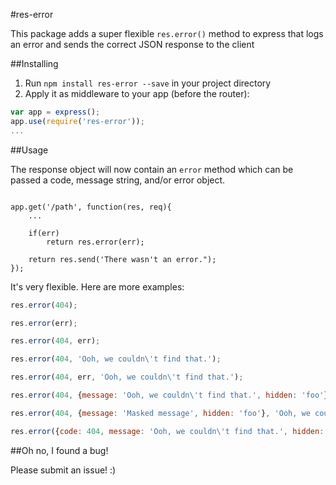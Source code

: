 #res-error

This package adds a super flexible `res.error()` method to express that logs an error and sends the correct JSON response to the client

##Installing

1. Run `npm install res-error --save` in your project directory
2. Apply it as middleware to your app (before the router):
  ````javascript
var app = express();
app.use(require('res-error'));
...
  ````
  
##Usage

The response object will now contain an `error` method which can be passed a code, message string, and/or error object.

```

app.get('/path', function(res, req){
	...
	
	if(err)
		return res.error(err);
	
	return res.send('There wasn't an error.");
});

```

It's very flexible. Here are more examples:

```javascript
res.error(404);

res.error(err);

res.error(404, err);

res.error(404, 'Ooh, we couldn\'t find that.');

res.error(404, err, 'Ooh, we couldn\'t find that.');

res.error(404, {message: 'Ooh, we couldn\'t find that.', hidden: 'foo'});

res.error(404, {message: 'Masked message', hidden: 'foo'}, 'Ooh, we couldn\'t find that.');

res.error({code: 404, message: 'Ooh, we couldn\'t find that.', hidden: 'foo');

```


##Oh no, I found a bug!

Please submit an issue! :)